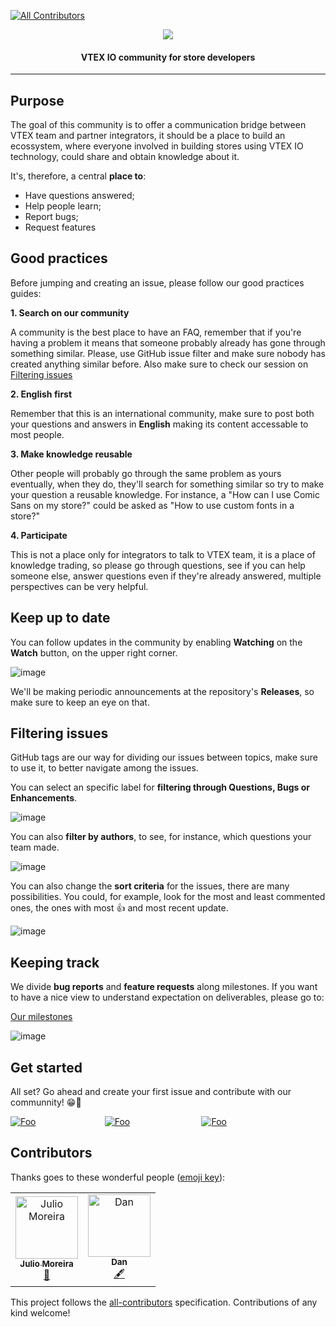 
[![All Contributors](https://img.shields.io/badge/all_contributors-2-orange.svg?style=flat-square)](#contributors)
<p align="center">
<img src="https://user-images.githubusercontent.com/18701182/60618739-5d326e80-9dad-11e9-8dc1-55a938de461e.png">
</p>

<h4 align="center">VTEX IO community for store developers</h4>

---------------

## Purpose

The goal of this community is to offer a communication bridge between VTEX team and partner integrators, it should be a place to build an ecossystem, where everyone involved in building stores using VTEX IO technology, could share and obtain knowledge about it. 

It's, therefore, a central **place to**:
 - Have questions answered; 
 - Help people learn;
 - Report bugs;
 - Request features


## Good practices

Before jumping and creating an issue, please follow our good practices guides:

 **1. Search on our community**
 
A community is the best place to have an FAQ, remember that if you're having a problem it means that someone probably already has gone through something similar. Please, use GitHub issue filter and make sure nobody has created anything similar before. Also make sure to check our session on [Filtering issues](https://github.com/vtex-apps/store-discussion#filtering-issues)

**2. English first**

Remember that this is an international community, make sure to post both your questions and answers in **English** making its content accessable to most people. 

**3. Make knowledge reusable**

Other people will probably go through the same problem as yours eventually, when they do, they'll search for something similar so try to make your question a reusable knowledge. For instance, a "How can I use Comic Sans on my store?" could be asked as "How to use custom fonts in a store?"

**4. Participate**

This is not a place only for integrators to talk to VTEX team, it is a place of knowledge trading, so please go through questions, see if you can help someone else, answer questions even if they're already answered, multiple perspectives can be very helpful.

## Keep up to date

You can follow updates in the community by enabling **Watching** on the **Watch** button, on the upper right corner. 

![image](https://user-images.githubusercontent.com/18701182/60679780-3f254680-9e5f-11e9-907c-919bbd2bcb46.png)

 We'll be making periodic announcements at the repository's **Releases**, so make sure to keep an eye on that. 

## Filtering issues

GitHub tags are our way for dividing our issues between topics, make sure to use it, to better navigate among the issues. 

You can select an specific label for **filtering through Questions, Bugs or Enhancements**.

![image](https://user-images.githubusercontent.com/18701182/60682041-0a69bd00-9e68-11e9-8ee2-f388ddf225a8.png)

You can also **filter by authors**, to see, for instance, which questions your team made.

![image](https://user-images.githubusercontent.com/18701182/60682095-5d437480-9e68-11e9-9933-5651efa063a4.png)

You can also change the **sort criteria** for the issues, there are many possibilities. You could, for example, look for the most and least commented ones, the ones with most :thumbsup: and most recent update. 

![image](https://user-images.githubusercontent.com/18701182/60682317-39ccf980-9e69-11e9-9b4e-95c51753bee0.png)

## Keeping track 

We divide **bug reports** and **feature requests** along milestones. If you want to have a nice view to understand expectation on deliverables, please go to: 

[Our milestones](https://github.com/vtex-apps/store-discussion/milestones)

![image](https://user-images.githubusercontent.com/18701182/63970867-93256380-ca7b-11e9-96d7-e3dea3010c70.png)

## Get started

All set? Go ahead and create your first issue and contribute with our communnity! :grin::tada:  

<a href="https://github.com/vtex-apps/store-discussion/issues/new?labels=question&template=question.md" rel="some text">![Foo](https://user-images.githubusercontent.com/18701182/60684393-ed3aeb80-9e73-11e9-87b9-012f5368dbbf.png)</a>&nbsp;&nbsp;&nbsp;&nbsp;&nbsp;&nbsp;&nbsp;&nbsp;&nbsp;&nbsp;&nbsp;&nbsp;&nbsp;&nbsp;&nbsp;&nbsp;&nbsp;&nbsp;&nbsp;&nbsp;&nbsp;&nbsp;&nbsp;&nbsp;&nbsp;&nbsp;&nbsp;&nbsp;<a href="https://github.com/vtex-apps/store-discussion/issues/new?labels=bug&template=bug_report.md" rel="some text">![Foo](https://user-images.githubusercontent.com/18701182/60684371-cc729600-9e73-11e9-929d-2bbc3f599565.png)</a>
&nbsp;&nbsp;&nbsp;&nbsp;&nbsp;&nbsp;&nbsp;&nbsp;&nbsp;&nbsp;&nbsp;&nbsp;&nbsp;&nbsp;&nbsp;&nbsp;&nbsp;&nbsp;&nbsp;&nbsp;&nbsp;&nbsp;&nbsp;&nbsp;&nbsp;&nbsp;&nbsp;&nbsp;<a href="https://github.com/vtex-apps/store-discussion/issues/new?labels=feature-request&template=feature_request.md" rel="some text">![Foo](https://user-images.githubusercontent.com/18701182/60684351-b49b1200-9e73-11e9-837d-1d5fadb3e366.png)</a>

## Contributors

Thanks goes to these wonderful people ([emoji key](https://allcontributors.org/docs/en/emoji-key)):

<!-- ALL-CONTRIBUTORS-LIST:START - Do not remove or modify this section -->
<!-- prettier-ignore -->
<table><tr><td align="center"><a href="https://github.com/juliomoreira"><img src="https://avatars2.githubusercontent.com/u/1207017?v=4" width="100px;" alt="Julio Moreira"/><br /><sub><b>Julio Moreira</b></sub></a><br /><a href="#ideas-juliomoreira" title="Ideas, Planning, & Feedback">🤔</a></td><td align="center"><a href="https://github.com/hapoza"><img src="https://avatars3.githubusercontent.com/u/27775611?v=4" width="100px;" alt="Dan"/><br /><sub><b>Dan</b></sub></a><br /><a href="#content-hapoza" title="Content">🖋</a></td></tr></table>

<!-- ALL-CONTRIBUTORS-LIST:END -->

This project follows the [all-contributors](https://github.com/all-contributors/all-contributors) specification. Contributions of any kind welcome!
